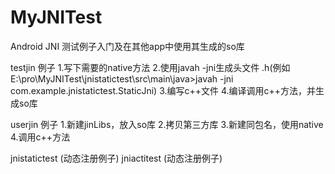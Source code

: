 # MyJNITest
Android JNI 测试例子入门及在其他app中使用其生成的so库

testjin 例子
1.写下需要的native方法
2.使用javah -jni生成头文件 .h(例如 E:\pro\MyJNITest\jnistatictest\src\main\java>javah -jni com.example.jnistatictest.StaticJni)
3.编写c++文件
4.编译调用c++方法，并生成so库

userjin 例子
1.新建jinLibs，放入so库
2.拷贝第三方库
3.新建同包名，使用native
4.调用c++方法

jnistatictest (动态注册例子)
jniactitest (动态注册例子)


